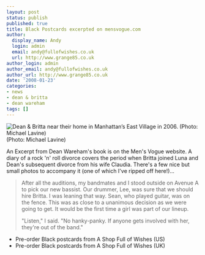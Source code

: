 ```yaml
---
layout: post
status: publish
published: true
title: Black Postcards excerpted on mensvogue.com
author:
  display_name: Andy
  login: admin
  email: andy@fullofwishes.co.uk
  url: http://www.grange85.co.uk
author_login: admin
author_email: andy@fullofwishes.co.uk
author_url: http://www.grange85.co.uk
date: '2008-01-23'
categories:
- news
- dean & britta
- dean wareham
tags: []
---
```

<div class="imagebox-a"><img src="https://media.fullofwishes.co.uk/ahfow/uploads/2008/01/deanbritta.jpg" alt='Dean & Britta near their home in Manhattan’s East Village in 2006. (Photo: Michael Lavine)' /><br />
(Photo: Michael Lavine)</div>
<p>An Excerpt from Dean Wareham's book is on the Men's Vogue website. A diary of a rock 'n' roll divorce covers the period when Britta joined Luna and Dean's subsequent divorce from his wife Claudia. There's a few nice but small photos to accompany it (one of which I've ripped off here!)...</p>
<blockquote><p>After all the auditions, my bandmates and I stood outside on Avenue A to pick our new bassist. Our drummer, Lee, was sure that we should hire Britta. I was leaning that way. Sean, who played guitar, was on the fence. This was as close to a unanimous decision as we were going to get. It would be the first time a girl was part of our lineup.</p>
<p>"Listen," I said. "No hanky-panky. If anyone gets involved with her, they're out of the band."</p></blockquote>
<ul>
<li>Pre-order Black postcards from A Shop Full of Wishes (US)</li>
<li>Pre-order Black postcards from A Shop Full of Wishes (UK)</li>
</ul>

